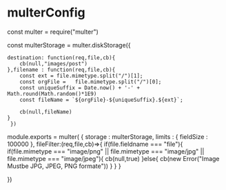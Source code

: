 # multerConfig


const multer = require("multer")

const multerStorage =  multer.diskStorage({

    destination: function(req,file,cb){
        cb(null,"images/post")
    },filename : function(req,file,cb){
        const ext = file.mimetype.split("/")[1];
        const orgFile =   file.mimetype.split("/")[0];
        const uniqueSuffix = Date.now() + '-' + Math.round(Math.random()*1E9)
        const fileName = `${orgFile}-${uniqueSuffix}.${ext}`;

        cb(null,fileName)
    }
     })
   module.exports =   multer(
   {
    storage : multerStorage,
    limits : {
        fieldSize : 100000
    },
     fileFilter:(req,file,cb)=>{
      if(file.fieldname === "file"){
          if(file.mimetype === "image/png" ||
          file.mimetype === "image/jpg" ||
          file.mimetype === "image/jpeg"){
              cb(null,true)
          }else{
              cb(new Error("Image Mustbe JPG, JPEG, PNG formate"))
          }
      }
    }

   })
